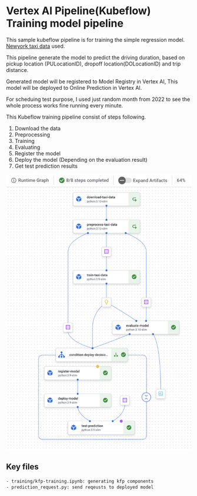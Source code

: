 # Vertex AI Pipeline(Kubeflow) Training model pipeline

This sample kubeflow pipeline is for training the simple regression model.
</br>[Newyork taxi data](https://www.nyc.gov/site/tlc/about/tlc-trip-record-data.page) used. </br>

This pipeline generate the model to predict the driving duration, 
based on pickup location (PULocationID), dropoff location(DOLocationID) and trip distance.

Generated model will be registered to Model Registry in Vertex AI,
This model will be deployed to Online Prediction in Vertex AI.

For scheduing test purpose, I used just random month from 2022 to see the whole process works fine
running every minute.

This Kubeflow training pipeline consist of steps following.


1. Download the data
2. Preprocessing
3. Training
4. Evaluating
5. Register the model
6. Deploy the model (Depending on the evaluation result)
7. Get test prediction results

![Flow Graph](./kubeflow-graph.png)



## Key files
```text
- training/kfp-training.ipynb: generating kfp components
- prediction_request.py: send reqeusts to deployed model

```